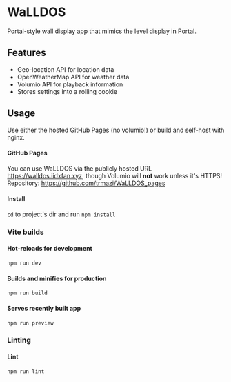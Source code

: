 # WaLLDOS
 Portal-style wall display app that mimics the level display in Portal.

## Features

- Geo-location API for location data
- OpenWeatherMap API for weather data
- Volumio API for playback information
- Stores settings into a rolling cookie

## Usage

Use either the hosted GitHub Pages (no volumio!) or build and self-host with nginx.

#### GitHub Pages
You can use WaLLDOS via the publicly hosted URL https://walldos.iidxfan.xyz, though Volumio will **not** work unless it's HTTPS!
Repository: https://github.com/trmazi/WaLLDOS_pages

#### Install

`cd` to project's dir and run `npm install`

### Vite builds

#### Hot-reloads for development

```
npm run dev
```

#### Builds and minifies for production

```
npm run build
```

#### Serves recently built app

```
npm run preview
```

### Linting

#### Lint

```
npm run lint
```
